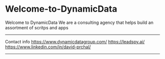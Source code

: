 # Welcome-to-DynamicData
Welcome to DynamicData
We are a consulting agency that helps build an assortment of scritps and apps 



-------------
Contact info
https://www.dynamicdatagroup.com/
https://leadspy.ai/
https://www.linkedin.com/in/david-prchal/


-------------
